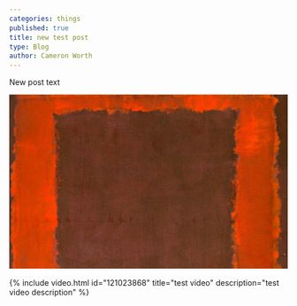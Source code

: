 ```yaml
---
categories: things
published: true
title: new test post
type: Blog
author: Cameron Worth
---
```


New post text 

![rothko alt](/_posts/things/rothko.jpg)

{% include video.html id="121023868" title="test video" description="test video description" %}